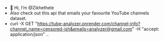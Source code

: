 - 👋 Hi, I’m @Zikhethele
- Also check out this api that emails your favourite YouTube channels dataset. 
-  curl -X GET "https://tube-analyzer.onrender.com/channel-info?channel_name=censored-ish&emails=analyzer@gmail.com" -H "accept: application/json"
..

<!---
Zikhethele/Zikhethele is a ✨ special ✨ repository because its `README.md` (this file) appears on your GitHub profile.
You can click the Preview link to take a look at your changes.
--->
